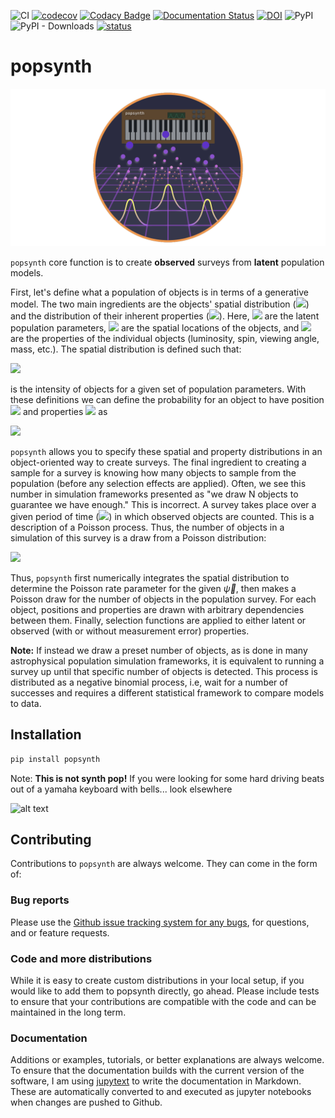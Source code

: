 
![CI](https://github.com/grburgess/popsynth/workflows/CI/badge.svg?branch=master)
[![codecov](https://codecov.io/gh/grburgess/popsynth/branch/master/graph/badge.svg)](https://codecov.io/gh/grburgess/popsynth)
[![Codacy Badge](https://api.codacy.com/project/badge/Grade/5d02c9e6f5c540989a615eb1575863e3)](https://app.codacy.com/gh/grburgess/popsynth?utm_source=github.com&utm_medium=referral&utm_content=grburgess/popsynth&utm_campaign=Badge_Grade_Settings)
[![Documentation Status](https://readthedocs.org/projects/popsynth/badge/?version=latest)](https://popsynth.readthedocs.io/en/latest/?badge=latest)
[![DOI](https://zenodo.org/badge/DOI/10.5281/zenodo.5109590.svg)](https://doi.org/10.5281/zenodo.5109590)
![PyPI](https://img.shields.io/pypi/v/popsynth)
![PyPI - Downloads](https://img.shields.io/pypi/dm/popsynth)
 [![status](https://joss.theoj.org/papers/a52e4c2c355396e7946917996502aac0/status.svg)](https://joss.theoj.org/papers/a52e4c2c355396e7946917996502aac0)
# popsynth

![alt text](https://raw.githubusercontent.com/grburgess/popsynth/master/external/logo.png)

`popsynth` core function is to create **observed** surveys from **latent** population models. 

First, let's define what a population of objects is in terms of a
generative model. The two main ingredients are the objects' spatial
distribution (<img src="https://render.githubusercontent.com/render/math?math=\lambda(\vec{r},\vec{\psi})">) and the distribution of
their inherent properties (<img src="https://render.githubusercontent.com/render/math?math=\pi(\vec{\phi} | \vec{\psi})">). Here,
<img src="https://render.githubusercontent.com/render/math?math=\vec{\psi}"> are the latent population parameters, <img src="https://render.githubusercontent.com/render/math?math=\vec{r}"> are the
spatial locations of the objects, and <img src="https://render.githubusercontent.com/render/math?math=\vec{\phi}"> are the properties
of the individual objects (luminosity, spin, viewing angle, mass,
etc.). The spatial distribution is defined such that:

<img src="https://render.githubusercontent.com/render/math?math=\frac{d \Lambda}{dt}(\vec{\psi}) = \int d r \frac{dV}{dr} \lambda(\vec{r}, \vec{\psi}))">

is the intensity of objects for a given set of population
parameters. With these definitions we can define the probability for
an object to have position <img src="https://render.githubusercontent.com/render/math?math=\vec{r}"> and properties <img src="https://render.githubusercontent.com/render/math?math=\vec{\phi}"> as

<img src="https://render.githubusercontent.com/render/math?math=\pi(\vec{r}, \vec{\phi} | \vec{\psi}) = \frac{\lambda(\vec{r}, \vec{\psi})  \pi(\vec{\phi} | \vec{\psi})}{ \int d r \frac{dV}{dr} \lambda(\vec{r}, \vec{\psi})}">

`popsynth` allows you to specify these spatial and property
distributions in an object-oriented way to create surveys. The final
ingredient to creating a sample for a survey is knowing how many
objects to sample from the population (before any selection effects
are applied). Often, we see this number in simulation frameworks
presented as "we draw N objects to guarantee we have enough." This is
incorrect. A survey takes place over a given period of time (<img src="https://render.githubusercontent.com/render/math?math=\Delta t">) in which observed objects are counted. This is a description of a
Poisson process. Thus, the number of objects in a simulation of this
survey is a draw from a Poisson distribution:

<img src="https://render.githubusercontent.com/render/math?math=N \sim Poisson \left( \Delta t \frac{d\Lambda}{dt} \right)">

Thus, ```popsynth``` first numerically integrates the spatial
distribution to determine the Poisson rate parameter for the given
$\vec{\psi}$, then makes a Poisson draw for the number of objects in
the population survey. For each object, positions and properties are
drawn with arbitrary dependencies between them. Finally, selection
functions are applied to either latent or observed (with or without
measurement error) properties.


**Note:** If instead we draw a preset number of objects, as is done in
many astrophysical population simulation frameworks, it is equivalent
to running a survey up until that specific number of objects is
detected. This process is distributed as a negative binomial process,
i.e, wait for a number of successes and requires a different
statistical framework to compare models to data.


## Installation
```bash
pip install popsynth
```


Note: **This is not synth pop!** If you were looking for some hard driving beats out of a yamaha keyboard with bells... look elsewhere

![alt text](https://raw.githubusercontent.com/grburgess/popsynth/master/external/pop.gif)


## Contributing

Contributions to ```popsynth``` are always welcome. They can come in the form of:

### Bug reports

Please use the [Github issue tracking system for any
bugs](https://github.com/grburgess/popsynth/issues), for questions,
and or feature requests.

### Code and more distributions

While it is easy to create custom distributions in your local setup,
if you would like to add them to popsynth directly, go ahead. Please
include tests to ensure that your contributions are compatible with
the code and can be maintained in the long term.

### Documentation

Additions or examples, tutorials, or better explanations are always
welcome. To ensure that the documentation builds with the current
version of the software, I am using
[jupytext](https://jupytext.readthedocs.io/en/latest/) to write the
documentation in Markdown. These are automatically converted to and
executed as jupyter notebooks when changes are pushed to Github.


